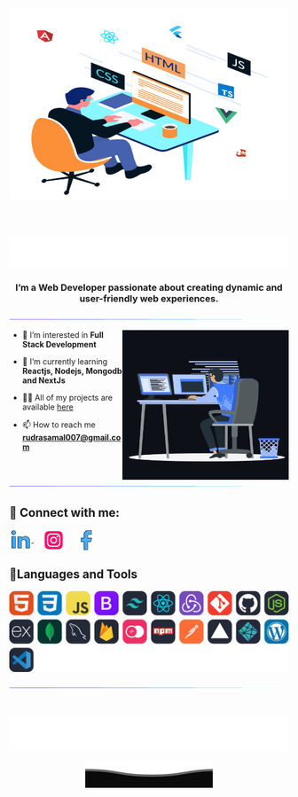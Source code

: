 <a href="/404"><img align="center"  src="./photos/githubbg.gif"  width="1100"  height="350" alt="img" /></a>


<br><br>

<div align="center">
<a href="/404"><img src="./photos/name.svg" alt="Typing SVG" /></a>
</div>

<h3 align="center">I’m a Web Developer passionate about creating dynamic and user-friendly web experiences.</h3>


<!-- line -->
<a href="/404"><img src="./photos/line.gif"></a>

<a href="/404"><img  align="right" alt="Coding" height="270" width="300" src="./photos/sit.gif"></a>

- 👀 I’m interested in **Full Stack Development**

- 🌱 I’m currently learning **Reactjs, Nodejs, Mongodb and NextJs**

- 👨‍💻 All of my projects are available [here](https://portfolio-Happy-Samal.vercel.app/)

- 📫 How to reach me **rudrasamal007@gmail.com**

<br>

<!-- line -->
<a href="/404"><img src="./photos/line.gif"></a>

<h2 align="left"> 💬 <b>Connect with me:</b></h2>
<p align="left">  
<a href="https://www.linkedin.com/in/happy-samal" target="_blank"><img  align="center" src="./photos/linkedin.gif" alt="linkedin" height="40" width="40" /> </a>
&nbsp; &nbsp;
<a href="https://www.instagram.com/rudrasamal_/" target="_blank"><img align="center" src="./photos/instagram.gif" height="40" width="40" alt='instagram'/></a>
&nbsp; &nbsp;
<a href="https://www.facebook.com/samalrudra.rudra" target="_blank"><img align="center" src="./photos/facebook.gif" height="40" width="40" alt="facebook" /></a>
</p>

<h2 align="left"><b>🎇Languages and Tools</b></h2>
<div align="left">
<a href="/404"><img src="./photos/tools.svg" /></a>
</div> 

<!-- line -->
<a href="/404"><img src="./photos/line.gif"></a>

<br>
<div align="center">

<a href="/404"><img src="./photos/niceday.svg"></a>

<p align="center"> <a href="/404"><img src="./photos/wave.svg" alt="wave svg" /></a>
</p>